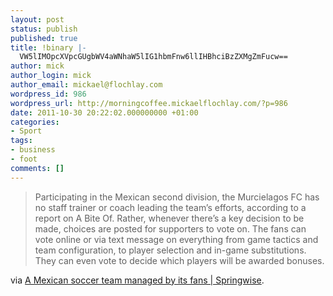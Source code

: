 ```yaml
---
layout: post
status: publish
published: true
title: !binary |-
  VW5lIMOpcXVpcGUgbWV4aWNhaW5lIG1hbmFnw6llIHBhciBzZXMgZmFucw==
author: mick
author_login: mick
author_email: mickael@flochlay.com
wordpress_id: 986
wordpress_url: http://morningcoffee.mickaelflochlay.com/?p=986
date: 2011-10-30 20:22:02.000000000 +01:00
categories:
- Sport
tags:
- business
- foot
comments: []
---
```

<blockquote>Participating in the Mexican second division, the Murcielagos FC has no staff trainer or coach leading the team’s efforts, according to a report on A Bite Of. Rather, whenever there’s a key decision to be made, choices are posted for supporters to vote on. The fans can vote online or via text message on everything from game tactics and team configuration, to player selection and in-game substitutions. They can even vote to decide which players will be awarded bonuses.</blockquote>
via <a href="http://www.springwise.com/entertainment/a-mexican-soccer-team-managed-fans/?utm_source=feedburner&amp;utm_medium=feed&amp;utm_campaign=Feed%3A+springwise+%28Springwise%29">A Mexican soccer team managed by its fans | Springwise</a>.
